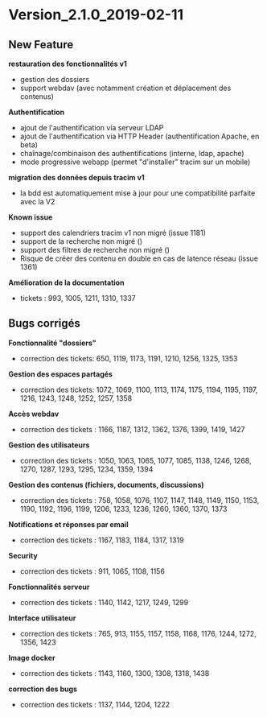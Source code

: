 # Version_2.1.0_2019-02-11

## New Feature

**restauration des fonctionnalités v1**
- gestion des dossiers
- support webdav (avec notamment création et déplacement des contenus)

**Authentification**
- ajout de l'authentification via serveur LDAP
- ajout de l'authentification via HTTP Header (authentification Apache, en beta)
- chaînage/combinaison des authentifications (interne, ldap, apache)
- mode progressive webapp (permet "d'installer" tracim sur un mobile)

**migration des données depuis tracim v1**
- la bdd est automatiquement mise à jour pour une compatibilité parfaite avec la V2

**Known issue**
- support des calendriers tracim v1 non migré (issue 1181)
- support de la recherche non migré ()
- support des filtres de recherche non migré ()
- Risque de créer des contenu en double en cas de latence réseau (issue 1361)

**Amélioration de la documentation**
- tickets : 993, 1005, 1211, 1310, 1337

## Bugs corrigés

**Fonctionnalité "dossiers"**
- correction des tickets: 650, 1119, 1173, 1191, 1210, 1256, 1325, 1353

**Gestion des espaces partagés**
- correction des tickets: 1072, 1069, 1100, 1113, 1174, 1175, 1194, 1195, 1197, 1216, 1243, 1248, 1252, 1257, 1358

**Accès webdav**
- correction des tickets : 1166, 1187, 1312, 1362, 1376, 1399, 1419, 1427

**Gestion des utilisateurs**
- correction des tickets : 1050, 1063, 1065, 1077, 1085, 1138, 1246, 1268, 1270, 1287, 1293, 1295, 1234, 1359, 1394
  
**Gestion des contenus (fichiers, documents, discussions)**
- correction des tickets : 758, 1058, 1076, 1107, 1147, 1148, 1149, 1150, 1153, 1190, 1192, 1196, 1199, 1206, 1233, 1236, 1260, 1360, 1370, 1373

**Notifications et réponses par email**
- correction des tickets : 1167, 1183, 1184, 1317, 1319

**Security**
- correction des tickets : 911, 1065, 1108, 1156

**Fonctionnalités serveur**
- correction des tickets : 1140, 1142, 1217, 1249, 1299

**Interface utilisateur**
- correction des tickets : 765, 913, 1155, 1157, 1158, 1168, 1176, 1244, 1272, 1356, 1423

**Image docker**
- correction des tickets : 1143, 1160, 1300, 1308, 1318, 1438

**correction des bugs**
- correction des tickets : 1137, 1144, 1204, 1222
